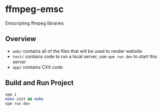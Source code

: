 # ffmpeg-emsc
Emscripting ffmpeg libraries

## Overview
- `web/` contains all of the files that will be used to render website
- `test/` contains code to run a local server, use `npm run dev` to start this server
- `app/` contains CXX code

## Build and Run Project
```sh
npm i
make init && make
npm run dev
```